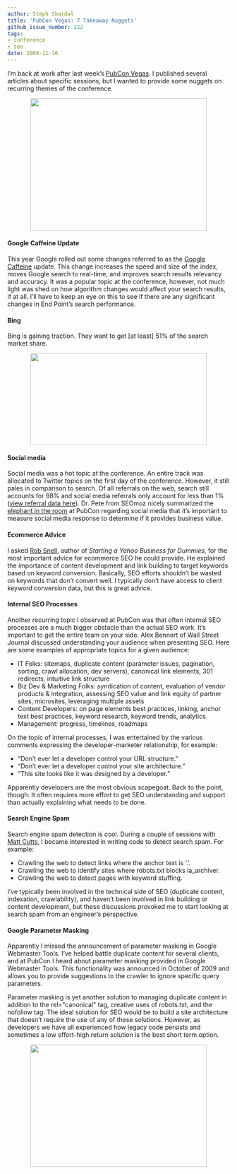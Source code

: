 ```yaml
---
author: Steph Skardal
title: 'PubCon Vegas: 7 Takeaway Nuggets'
github_issue_number: 222
tags:
- conference
- seo
date: 2009-11-16
---
```


I’m back at work after last week’s [PubCon Vegas](https://www.pubcon.com/). I published several articles about specific sessions, but I wanted to provide some nuggets on recurring themes of the conference.

<a href="/blog/2009/11/pubcon-vegas-7-takeaway-nuggets/image-0-big.jpeg" onblur="try {parent.deselectBloggerImageGracefully();} catch(e) {}"><img alt="" border="0" id="BLOGGER_PHOTO_ID_5404762489849624482" src="/blog/2009/11/pubcon-vegas-7-takeaway-nuggets/image-0.jpeg" style="display:block; margin:0px auto 10px; text-align:center;cursor:pointer; cursor:hand;width: 400px; height: 300px;"/></a>

#### Google Caffeine Update

This year Google rolled out some changes referred to as the [Google Caffeine](https://mashable.com/2009/08/10/google-caffeine/) update. This change increases the speed and size of the index, moves Google search to real-time, and improves search results relevancy and accuracy. It was a popular topic at the conference, however, not much light was shed on how algorithm changes would affect your search results, if at all. I’ll have to keep an eye on this to see if there are any significant changes in End Point’s search performance.

#### Bing

Bing is gaining traction. They want to get [at least] 51% of the search market share.

<a href="/blog/2009/11/pubcon-vegas-7-takeaway-nuggets/image-1-big.jpeg" onblur="try {parent.deselectBloggerImageGracefully();} catch(e) {}"><img alt="" border="0" id="BLOGGER_PHOTO_ID_5404762491452538162" src="/blog/2009/11/pubcon-vegas-7-takeaway-nuggets/image-1.jpeg" style="display:block; margin:0px auto 10px; text-align:center;cursor:pointer; cursor:hand;width: 400px; height: 208px;"/></a>

#### Social media

Social media was a hot topic at the conference. An entire track was allocated to Twitter topics on the first day of the conference. However, it still pales in comparison to search. Of all referrals on the web, search still accounts for 98% and social media referrals only account for less than 1% ([view referral data here](https://web.archive.org/web/20091129014325/http://chitika.com/research/2009/social-vs-search/)). Dr. Pete from SEOmoz nicely summarized the [elephant in the room](https://www.seomoz.org/blog/is-social-media-roi-unmeasurable) at PubCon regarding social media that it’s important to measure social media response to determine if it provides business value.

#### Ecommerce Advice

I asked [Rob Snell](https://www.robsnell.com/), author of *Starting a Yahoo Business for Dummies*, for the most important advice for ecommerce SEO he could provide. He explained the importance of content development and link building to target keywords based on keyword conversion. Basically, SEO efforts shouldn’t be wasted on keywords that don’t convert well. I typically don’t have access to client keyword conversion data, but this is great advice.

#### Internal SEO Processes

Another recurring topic I observed at PubCon was that often internal SEO processes are a much bigger obstacle than the actual SEO work. It’s important to get the entire team on your side. Alex Bennert of Wall Street Journal discussed understanding your audience when presenting SEO. Here are some examples of appropriate topics for a given audience:

- IT Folks: sitemaps, duplicate content (parameter issues, pagination, sorting, crawl allocation, dev servers), canonical link elements, 301 redirects, intuitive link structure
- Biz Dev & Marketing Folks: syndication of content, evaluation of vendor products & integration, assessing SEO value and link equity of partner sites, microsites, leveraging multiple assets
- Content Developers: on page elements best practices, linking, anchor text best practices, keyword research, keyword trends, analytics
- Management: progress, timelines, roadmaps

On the topic of internal processes, I was entertained by the various comments expressing the developer-marketer relationship, for example:

- “Don’t ever let a developer control your URL structure.”
- “Don’t ever let a developer control your site architecture.”
- “This site looks like it was designed by a developer.”

Apparently developers are the most obvious scapegoat. Back to the point, though: It often requires more effort to get SEO understanding and support than actually explaining what needs to be done.

#### Search Engine Spam

Search engine spam detection is cool. During a couple of sessions with [Matt Cutts](https://www.mattcutts.com/), I became interested in writing code to detect search spam. For example:

- Crawling the web to detect links where the anchor text is ‘.’.
- Crawling the web to identify sites where robots.txt blocks ia_archiver.
- Crawling the web to detect pages with keyword stuffing.

I’ve typically been involved in the technical side of SEO (duplicate content, indexation, crawlability), and haven’t been involved in link building or content development, but these discussions provoked me to start looking at search spam from an engineer’s perspective.

#### Google Parameter Masking

Apparently I missed the announcement of parameter masking in Google Webmaster Tools. I’ve helped battle duplicate content for several clients, and at PubCon I heard about parameter masking provided in Google Webmaster Tools. This functionality was announced in October of 2009 and allows you to provide suggestions to the crawler to ignore specific query parameters.

Parameter masking is yet another solution to managing duplicate content in addition to the rel="canonical" tag, creative uses of robots.txt, and the nofollow tag. The ideal solution for SEO would be to build a site architecture that doesn’t require the use of any of these solutions. However, as developers we have all experienced how legacy code persists and sometimes a low effort-high return solution is the best short term option.

<a href="/blog/2009/11/pubcon-vegas-7-takeaway-nuggets/image-2-big.png" onblur="try {parent.deselectBloggerImageGracefully();} catch(e) {}"><img alt="" border="0" id="BLOGGER_PHOTO_ID_5404762496685302306" src="/blog/2009/11/pubcon-vegas-7-takeaway-nuggets/image-2.png" style="display:block; margin:0px auto 10px; text-align:center;cursor:pointer; cursor:hand;width: 400px; height: 277px;"/></a>
